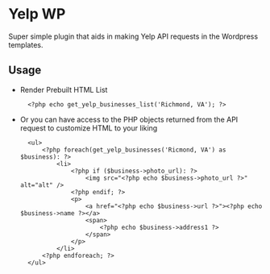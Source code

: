 # Yelp WP #

Super simple plugin that aids in making Yelp API requests in the Wordpress templates.

## Usage

* Render Prebuilt HTML List  

		<?php echo get_yelp_businesses_list('Richmond, VA'); ?>

* Or you can have access to the PHP objects returned from the API request to customize HTML to your liking  

		<ul>
			<?php foreach(get_yelp_businesses('Ricmond, VA') as $business): ?>
				<li>
					<?php if ($business->photo_url): ?>
						<img src="<?php echo $business->photo_url ?>" alt="alt" />
					<?php endif; ?>
					<p>
						<a href="<?php echo $business->url ?>"><?php echo $business->name ?></a>
						<span>
							<?php echo $business->address1 ?>
						</span>
					</p>
				</li>
			<?php endforeach; ?>
		</ul>
		
